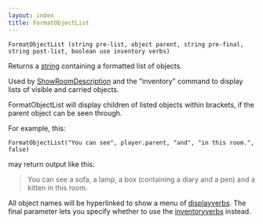 ```yaml
---
layout: index
title: FormatObjectList
---
```


    FormatObjectList (string pre-list, object parent, string pre-final, string post-list, boolean use inventory verbs)

Returns a [string](../../types/string.html) containing a formatted list of objects.

Used by [ShowRoomDescription](showroomdescription.html) and the "inventory" command to display lists of visible and carried objects.

FormatObjectList will display children of listed objects within brackets, if the parent object can be seen through.

For example, this:

    FormatObjectList("You can see", player.parent, "and", "in this room.", false)

may return output like this:

> You can see a sofa, a lamp, a box (containing a diary and a pen) and a kitten in this room.

All object names will be hyperlinked to show a menu of [displayverbs](../../attributes/displayverbs.html). The final parameter lets you specify whether to use the [inventoryverbs](../../attributes/inventoryverbs.html) instead.

